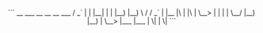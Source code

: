 # 
<center>
```
 __    ___            __      __          __        ___           
/ _` |  |  |__| |  | |__)    |__) \ /    / _` |    |__  |\ | |\ | 
\__> |  |  |  | \__/ |__)    |__)  |     \__> |___ |___ | \| | \| 
```
</center>
<!--
**replicant0wnz/replicant0wnz** is a ✨ _special_ ✨ repository because its `README.md` (this file) appears on your GitHub profile.

Here are some ideas to get you started:

- 🔭 I’m currently working on ...
- 🌱 I’m currently learning ...
- 👯 I’m looking to collaborate on ...
- 🤔 I’m looking for help with ...
- 💬 Ask me about ...
- 📫 How to reach me: ...
- 😄 Pronouns: ...
- ⚡ Fun fact: ...
-->
